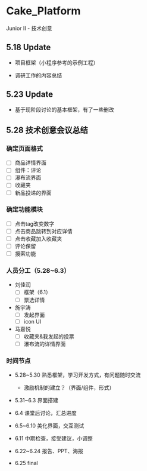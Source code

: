 # Cake_Platform
Junior II - 技术创意



## 5.18 Update

* 项目框架（小程序参考的示例工程）

* 调研工作的内容总结

  

## 5.23 Update

* 基于现阶段讨论的基本框架，有了一些删改



## 5.28 技术创意会议总结

### 确定页面格式

- [ ] 商品详情界面
- [ ] 组件：评论
- [ ] 瀑布流界面
- [ ] 收藏夹
- [ ] 新品投递的界面

### 确定功能模块

- [ ] 点击tag改变数字
- [ ] 点击商品跳转到对应详情
- [ ] 点击收藏加入收藏夹
- [ ] 评论保留
- [ ] 搜索功能

### 人员分工（5.28~6.3）

* 刘佳润
  - [ ] 框架（6.1）
  - [ ] 票选详情
* 施宇涛
  - [ ] 发起界面
  - [ ] icon UI
* 马嘉悦
  - [ ] 收藏夹&我发起的投票
  - [ ] 瀑布流的详情界面

### 时间节点

* 5.28~5.30 熟悉框架，学习开发方式，有问题随时交流
  * 激励机制的建立？（界面/组件，形式）
* 5.31~6.3 界面搭建
* 6.4 课堂后讨论，汇总进度
* 6.5~6.10 美化界面，交互测试
* 6.11 中期检查，接受建议，小调整



* 6.22~6.24 报告、PPT、海报
* 6.25 final